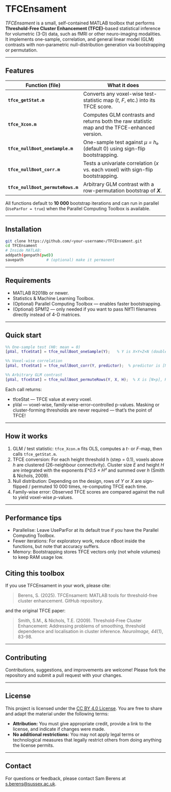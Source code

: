 # TFCEnsament

*TFCEnsament* is a small, self-contained MATLAB toolbox that performs **Threshold-Free Cluster Enhancement (TFCE)**–based statistical inference for volumetric (3-D) data, such as fMRI or other neuro-imaging modalities.  
It implements one-sample, correlation, and general linear model (GLM) contrasts with non-parametric null-distribution generation via bootstrapping or permutation.

---

## Features

| Function (file) | What it does |
|-----------------|--------------|
| **`tfce_getStat.m`** | Converts any voxel-wise test-statistic map (_t_, _F_, etc.) into its TFCE score. |
| **`tfce_Xcon.m`** | Computes GLM contrasts and returns both the raw statistic map and the TFCE-enhanced version. |
| **`tfce_nullBoot_oneSample.m`** | One-sample test against *μ = h₀* (default 0) using sign-flip bootstrapping. |
| **`tfce_nullBoot_corr.m`** | Tests a univariate correlation (*x* vs. each voxel) with sign-flip bootstrapping. |
| **`tfce_nullBoot_permuteRows.m`** | Arbitrary GLM contrast with a row-permutation bootstrap of _**X**_. |

All functions default to **10 000** bootstrap iterations and can run in parallel (`UseParFor = true`) when the Parallel Computing Toolbox is available.

---

## Installation

```bash
git clone https://github.com/<your-username>/TFCEnsament.git
cd TFCEnsament
# Inside MATLAB:
addpath(genpath(pwd))
savepath          # (optional) make it permanent
```

---

## Requirements
 - MATLAB R2018b or newer.
 - Statistics & Machine Learning Toolbox.
 - (Optional) Parallel Computing Toolbox — enables faster bootstrapping.
 - (Optional) SPM12 — only needed if you want to pass NIfTI filenames directly instead of 4-D matrices.

---

## Quick start
```MATLAB
%% One-sample test (H0: mean = 0)
[pVal, tfceStat] = tfce_nullBoot_oneSample(Y);   % Y is X×Y×Z×N (double)

%% Voxel-wise correlation
[pVal, tfceStat] = tfce_nullBoot_corr(Y, predictor);  % predictor is [N×1]

%% Arbitrary GLM contrast
[pVal, tfceStat] = tfce_nullBoot_permuteRows(Y, X, H);  % X is [N×p], H is [1×p]
```
Each call returns:
 - tfceStat — TFCE value at every voxel.
 - pVal — voxel-wise, family-wise-error–controlled p-values.
Masking or cluster-forming thresholds are never required — that’s the point of TFCE!

---

## How it works
 1. GLM / test statistic: <code>tfce_Xcon.m</code> fits OLS, computes a _t_- or _F_-map, then calls <code>tfce_getStat.m</code>.
 2. TFCE conversion: For each height threshold h (step = 0.1), voxels above _h_ are clustered (26-neighbour connectivity). Cluster size _E_ and height _H_ are integrated with the exponents _E^0.5 × H²_ and summed over _h_ (Smith & Nichols, 2009).
 3. Null distribution: Depending on the design, rows of _Y_ or _X_ are sign-flipped / permuted 10 000 times, re-computing TFCE each time.
 4. Family-wise error: Observed TFCE scores are compared against the null to yield voxel-wise _p_-values.

---

## Performance tips
 - Parallelise: Leave UseParFor at its default true if you have the Parallel Computing Toolbox.
 - Fewer iterations: For exploratory work, reduce nBoot inside the functions, but note that accuracy suffers.
 - Memory: Bootstrapping stores TFCE vectors only (not whole volumes) to keep RAM usage low.

## Citing this toolbox
If you use TFCEnsament in your work, please cite:

> Berens, S. (2025). TFCEnsament: MATLAB tools for threshold-free cluster enhancement. GitHub repository.

and the original TFCE paper:

> Smith, S.M., & Nichols, T.E. (2009). Threshold-Free Cluster Enhancement: Addressing problems of smoothing, threshold dependence and localisation in cluster inference. _NeuroImage, 44_(1), 83-98.

---

## Contributing
Contributions, suggestions, and improvements are welcome! Please fork the repository and submit a pull request with your changes.

---

## License
This project is licensed under the [CC BY 4.0 License](https://creativecommons.org/licenses/by/4.0/legalcode.en).
You are free to share and adapt the material under the following terms:
- **Attribution:** You must give appropriate credit, provide a link to the license, and indicate if changes were made.
- **No additional restrictions:** You may not apply legal terms or technological measures that legally restrict others from doing anything the license permits.

---

## Contact
For questions or feedback, please contact Sam Berens at [s.berens@sussex.ac.uk](mailto:s.berens@sussex.ac.uk).
